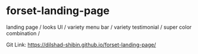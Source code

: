 # forset-landing-page
landing page / looks UI / variety menu bar / variety testimonial / super color combination / 

Git Link:  https://dilshad-shibin.github.io/forset-landing-page/
